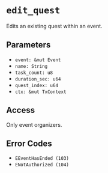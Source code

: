 # `edit_quest`

Edits an existing quest within an event.

## Parameters
- `event: &mut Event`
- `name: String`
- `task_count: u8`
- `duration_sec: u64`
- `quest_index: u64`
- `ctx: &mut TxContext`

## Access
Only event organizers.

## Error Codes
- `EEventHasEnded (103)`
- `ENotAuthorized (104)`
